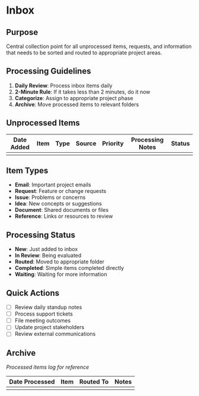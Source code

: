 # Inbox

## Purpose
Central collection point for all unprocessed items, requests, and information that needs to be sorted and routed to appropriate project areas.

## Processing Guidelines
1. **Daily Review**: Process inbox items daily
2. **2-Minute Rule**: If it takes less than 2 minutes, do it now
3. **Categorize**: Assign to appropriate project phase
4. **Archive**: Move processed items to relevant folders

## Unprocessed Items

| Date Added | Item | Type | Source | Priority | Processing Notes | Status |
|------------|------|------|--------|----------|-----------------|--------|
| | | | | | | |

## Item Types
- **Email**: Important project emails
- **Request**: Feature or change requests  
- **Issue**: Problems or concerns
- **Idea**: New concepts or suggestions
- **Document**: Shared documents or files
- **Reference**: Links or resources to review

## Processing Status
- **New**: Just added to inbox
- **In Review**: Being evaluated
- **Routed**: Moved to appropriate folder
- **Completed**: Simple items completed directly
- **Waiting**: Waiting for more information

## Quick Actions
- [ ] Review daily standup notes
- [ ] Process support tickets
- [ ] File meeting outcomes
- [ ] Update project stakeholders
- [ ] Review external communications

## Archive
*Processed items log for reference*

| Date Processed | Item | Routed To | Notes |
|---------------|------|-----------|-------|
| | | | |
